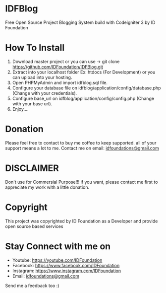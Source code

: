 # IDFBlog
Free Open Source Project Blogging System build with Codeigniter 3 by ID Foundation

# How To Install
1. Download master project or you can use -> git clone https://github.com/IDFoundation/IDFBlog.git
2. Extract into your localhost folder Ex: htdocs (For Development) or you can upload into your hosting.
3. Open PHPMyAdmin and import idfblog.sql file.
4. Configure your database file on idfblog/application/config/database.php (Change with your credentials).
5. Configure base_url on idfblog/application/config/config.php (Change with your base url).
6. Enjoy....

# Donation
Please feel free to contact to buy me coffee to keep supported. all of your support means a lot to me.
Contact me on email: idfoundations@gmail.com

# DISCLAIMER
Don't use for Commersial Purpose!!! if you want, please contact me first to appreciate my work with a little donation.

# Copyright
This project was copyrighted by ID Foundation as a Developer and provide open source based services

# Stay Connect with me on
- Youtube: https://youtube.com/IDFoundation
- Facebook: https://www.facebook.com/IDFoundation
- Instagram: https://www.instagram.com/IDFoundation
- Email: idfoundations@gmail.com

Send me a feedback too :)

